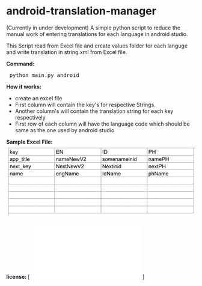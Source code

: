 # android-translation-manager
(Currently in under development) A simple python script to reduce the manual work of entering translations for each language in android studio.

This Script read from Excel file and create values folder for each languge and write translation in string.xml from Excel file.

<B>Command: </B> <pre> python main.py android </pre>

<B> How it works: </B>
<UL>
  <li>create an excel file</li>
  <li>First column will contain the key's for respective Strings.</li>
  <li>Another column's will contain the translation string for each key respectively</li>
  <li>First row of each column will have the language code which should be same as the one used by android studio </li>
</UL>

<B> Sample Excel File: </B>
![Excel File Format](excel_file.png)
<br />

</UL>

<B> license: </B>
[![license](LICENSE.txt)]


